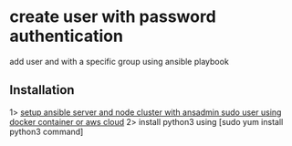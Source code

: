 
# create user with password authentication
add user and with a specific group using ansible playbook
## Installation
1> [setup ansible server and node cluster with ansadmin sudo user using docker container or aws cloud](https://www.google.com)
2> install python3 using [sudo yum install python3 command]

